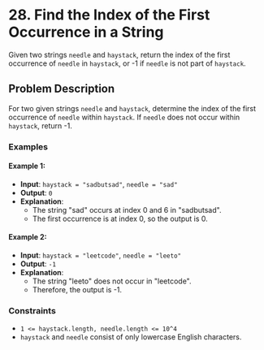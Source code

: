 # 28. Find the Index of the First Occurrence in a String

Given two strings `needle` and `haystack`, return the index of the first occurrence of `needle` in `haystack`, or -1 if `needle` is not part of `haystack`.

## Problem Description

For two given strings `needle` and `haystack`, determine the index of the first occurrence of `needle` within `haystack`. If `needle` does not occur within `haystack`, return -1.

### Examples

#### Example 1:
- **Input**: `haystack = "sadbutsad"`, `needle = "sad"`
- **Output**: `0`
- **Explanation**: 
  - The string "sad" occurs at index 0 and 6 in "sadbutsad".
  - The first occurrence is at index 0, so the output is 0.

#### Example 2:
- **Input**: `haystack = "leetcode"`, `needle = "leeto"`
- **Output**: `-1`
- **Explanation**: 
  - The string "leeto" does not occur in "leetcode".
  - Therefore, the output is -1.

### Constraints
- `1 <= haystack.length, needle.length <= 10^4`
- `haystack` and `needle` consist of only lowercase English characters.
